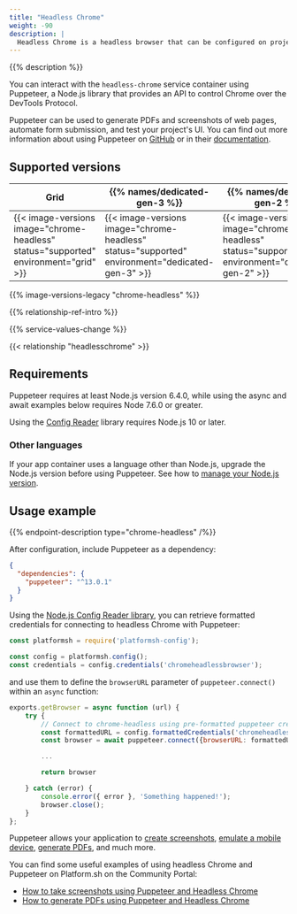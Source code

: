 ```yaml
---
title: "Headless Chrome"
weight: -90
description: |
  Headless Chrome is a headless browser that can be configured on projects like any other service on Platform.sh.
---
```


{{% description %}}

You can interact with the `headless-chrome` service container using Puppeteer, a Node.js library that provides an API to control Chrome over the DevTools Protocol.

Puppeteer can be used to generate PDFs and screenshots of web pages, automate form submission, and test your project's UI. You can find out more information about using Puppeteer on [GitHub](https://github.com/GoogleChrome/puppeteer) or in their [documentation](https://pptr.dev/).

## Supported versions

| Grid | {{% names/dedicated-gen-3 %}} | {{% names/dedicated-gen-2 %}} |
|------|-------------------------------|------------------------------ |
|  {{< image-versions image="chrome-headless" status="supported" environment="grid" >}} | {{< image-versions image="chrome-headless" status="supported" environment="dedicated-gen-3" >}} | {{< image-versions image="chrome-headless" status="supported" environment="dedicated-gen-2" >}} |

{{% image-versions-legacy "chrome-headless" %}}

{{% relationship-ref-intro %}}

{{% service-values-change %}}

{{< relationship "headlesschrome" >}}

## Requirements

Puppeteer requires at least Node.js version 6.4.0, while using the async and await examples below requires Node 7.6.0 or greater.

Using the [Config Reader](../development/variables/use-variables.md#access-variables-in-your-app) library requires Node.js 10 or later.

### Other languages

If your app container uses a language other than Node.js, upgrade the Node.js version before using Puppeteer.
See how to [manage your Node.js version](../languages/nodejs/node-version.md).

## Usage example

{{% endpoint-description type="chrome-headless" /%}}

After configuration, include Puppeteer as a dependency:

```json {location="package.json"}
{
  "dependencies": {
    "puppeteer": "^13.0.1"
  }
}
```

Using the [Node.js Config Reader library](../development/variables/use-variables.md#access-variables-in-your-app), you can retrieve formatted credentials for connecting to headless Chrome with Puppeteer:

```js
const platformsh = require('platformsh-config');

const config = platformsh.config();
const credentials = config.credentials('chromeheadlessbrowser');
```

and use them to define the `browserURL` parameter of `puppeteer.connect()` within an `async` function:

```js
exports.getBrowser = async function (url) {
    try {
        // Connect to chrome-headless using pre-formatted puppeteer credentials
        const formattedURL = config.formattedCredentials('chromeheadlessbrowser', 'puppeteer');
        const browser = await puppeteer.connect({browserURL: formattedURL});

        ...

        return browser

    } catch (error) {
        console.error({ error }, 'Something happened!');
        browser.close();
    }
};
```

Puppeteer allows your application to [create screenshots](https://pptr.dev/#?product=Puppeteer&version=v13.0.1&show=api-pagescreenshotoptions), [emulate a mobile device](https://pptr.dev/#?product=Puppeteer&version=v13.0.1&show=api-pageemulateoptions), [generate PDFs](https://pptr.dev/#?product=Puppeteer&version=v13.0.1&show=api-pagepdfoptions), and much more.

You can find some useful examples of using headless Chrome and Puppeteer on Platform.sh on the Community Portal:

* [How to take screenshots using Puppeteer and Headless Chrome](https://community.platform.sh/t/how-to-take-screenshots-using-puppeteer-and-headless-chrome/305)
* [How to generate PDFs using Puppeteer and Headless Chrome](https://community.platform.sh/t/how-to-generate-pdfs-using-puppeteer-and-headless-chrome/306)
